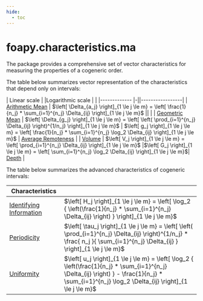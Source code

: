 ```yaml
---
hide:
  - toc
---
```

# foapy.characteristics.ma

The package provides a comprehensive set of vector characteristics for measuring the properties of a cogeneric order.

The table below summarizes vector representation of the characteristics that depend only on intervals:

| Linear scale | |Logarithmic scale | |
|------------- |-||-----------------|
| [Arithmetic Mean](arithmetic_mean.md) | $\left[ \Delta_{a_j} \right]_{1 \le j \le m} = \left[ \frac{1}{n_j} * \sum_{i=1}^{n_j} \Delta_{ij} \right]_{1 \le j \le m}$ || |
| [Geometric Mean](geometric_mean.md) | $\left[ \Delta_{g_j} \right]_{1 \le j \le m} = \left[ \left( \prod_{i=1}^{n_j} \Delta_{ij} \right)^{1/n_j} \right]_{1 \le j \le m}$ | $\left[ g_j \right]_{1 \le j \le m} = \left[ \frac{1}{n_j} * \sum_{i=1}^{n_j} \log_2 \Delta_{ij} \right]_{1 \le j \le m}$ | [Average Remoteness](average_remoteness.md) |
| [Volume](volume.md) | $\left[ V_j \right]_{1 \le j \le m} = \left[ \prod_{i=1}^{n_j} \Delta_{ij} \right]_{1 \le j \le m}$  |$\left[ G_j \right]_{1 \le j \le m} = \left[  \sum_{i=1}^{n_j} \log_2 \Delta_{ij} \right]_{1 \le j \le m}$|  [Depth](depth.md) |


The table below summarizes the advanced characteristics of cogeneric intervals:

| Characteristics   |                                                                                      |
|-------------------------------|---------------------------------------------------------------------------------------------------------|
| [Identifying Information](identifying_information.md) | $\left[ H_j \right]_{1 \le j \le m} = \left[ \log_2 { \left(\frac{1}{n_j} * \sum_{i=1}^{n_j} \Delta_{ij} \right) } \right]_{1 \le j \le m}$ |
| [Periodicity](periodicity.md)                     | $\left[ \tau_j \right]_{1 \le j \le m} = \left[ \left( \prod_{i=1}^{n_j} \Delta_{ij} \right)^{1/n_j} * \frac{ n_j }{ \sum_{i=1}^{n_j} \Delta_{ij} } \right]_{1 \le j \le m}$  |
| [Uniformity](uniformity.md)                     | $\left[ u_j \right]_{1 \le j \le m} = \left[ \log_2 { \left(\frac{1}{n_j} * \sum_{i=1}^{n_j} \Delta_{ij} \right) } - \frac{1}{n_j} * \sum_{i=1}^{n_j} \log_2 \Delta_{ij} \right]_{1 \le j \le m}$                            |
